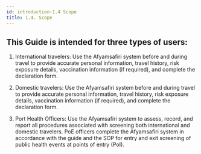 ```yaml
---
id: introduction-1.4 Scope
title: 1.4. Scope
---
```


## This Guide is intended for three types of users:

1. International travelers: Use the Afyamsafiri system before and during travel to provide accurate personal information, travel history, risk exposure details, vaccination information (if required), and complete the declaration form.

2. Domestic travelers: Use the Afyamsafiri system before and during travel to provide accurate personal information, travel history, risk exposure details, vaccination information (if required), and complete the declaration form.

3. Port Health Officers: Use the Afyamsafiri system to assess, record, and report all procedures associated with screening both international and domestic travelers. PoE officers complete the Afyamsafiri system in accordance with the guide and the SOP for entry and exit screening of public health events at points of entry (PoI).